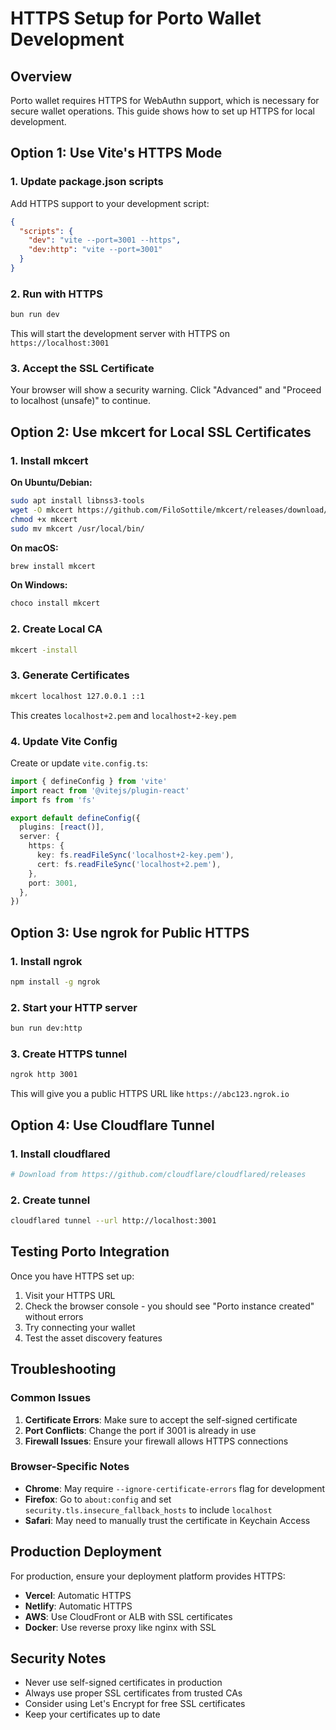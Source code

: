 # HTTPS Setup for Porto Wallet Development

## Overview

Porto wallet requires HTTPS for WebAuthn support, which is necessary for secure wallet operations. This guide shows how to set up HTTPS for local development.

## Option 1: Use Vite's HTTPS Mode

### 1. Update package.json scripts

Add HTTPS support to your development script:

```json
{
  "scripts": {
    "dev": "vite --port=3001 --https",
    "dev:http": "vite --port=3001"
  }
}
```

### 2. Run with HTTPS

```bash
bun run dev
```

This will start the development server with HTTPS on `https://localhost:3001`

### 3. Accept the SSL Certificate

Your browser will show a security warning. Click "Advanced" and "Proceed to localhost (unsafe)" to continue.

## Option 2: Use mkcert for Local SSL Certificates

### 1. Install mkcert

**On Ubuntu/Debian:**
```bash
sudo apt install libnss3-tools
wget -O mkcert https://github.com/FiloSottile/mkcert/releases/download/v1.4.4/mkcert-v1.4.4-linux-amd64
chmod +x mkcert
sudo mv mkcert /usr/local/bin/
```

**On macOS:**
```bash
brew install mkcert
```

**On Windows:**
```bash
choco install mkcert
```

### 2. Create Local CA

```bash
mkcert -install
```

### 3. Generate Certificates

```bash
mkcert localhost 127.0.0.1 ::1
```

This creates `localhost+2.pem` and `localhost+2-key.pem`

### 4. Update Vite Config

Create or update `vite.config.ts`:

```typescript
import { defineConfig } from 'vite'
import react from '@vitejs/plugin-react'
import fs from 'fs'

export default defineConfig({
  plugins: [react()],
  server: {
    https: {
      key: fs.readFileSync('localhost+2-key.pem'),
      cert: fs.readFileSync('localhost+2.pem'),
    },
    port: 3001,
  },
})
```

## Option 3: Use ngrok for Public HTTPS

### 1. Install ngrok

```bash
npm install -g ngrok
```

### 2. Start your HTTP server

```bash
bun run dev:http
```

### 3. Create HTTPS tunnel

```bash
ngrok http 3001
```

This will give you a public HTTPS URL like `https://abc123.ngrok.io`

## Option 4: Use Cloudflare Tunnel

### 1. Install cloudflared

```bash
# Download from https://github.com/cloudflare/cloudflared/releases
```

### 2. Create tunnel

```bash
cloudflared tunnel --url http://localhost:3001
```

## Testing Porto Integration

Once you have HTTPS set up:

1. Visit your HTTPS URL
2. Check the browser console - you should see "Porto instance created" without errors
3. Try connecting your wallet
4. Test the asset discovery features

## Troubleshooting

### Common Issues

1. **Certificate Errors**: Make sure to accept the self-signed certificate
2. **Port Conflicts**: Change the port if 3001 is already in use
3. **Firewall Issues**: Ensure your firewall allows HTTPS connections

### Browser-Specific Notes

- **Chrome**: May require `--ignore-certificate-errors` flag for development
- **Firefox**: Go to `about:config` and set `security.tls.insecure_fallback_hosts` to include `localhost`
- **Safari**: May need to manually trust the certificate in Keychain Access

## Production Deployment

For production, ensure your deployment platform provides HTTPS:

- **Vercel**: Automatic HTTPS
- **Netlify**: Automatic HTTPS  
- **AWS**: Use CloudFront or ALB with SSL certificates
- **Docker**: Use reverse proxy like nginx with SSL

## Security Notes

- Never use self-signed certificates in production
- Always use proper SSL certificates from trusted CAs
- Consider using Let's Encrypt for free SSL certificates
- Keep your certificates up to date


